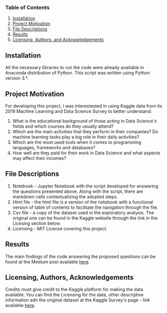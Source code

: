 
### Table of Contents

1. [Installation](#installation)
2. [Project Motivation](#motivation)
3. [File Descriptions](#files)
4. [Results](#results)
5. [Licensing, Authors, and Acknowledgements](#licensing)

## Installation <a name="installation"></a>

All the necessary libraries to run the code were already available in Anaconda distribution of Python. This script was written using Python version 3.*.

## Project Motivation<a name="motivation"></a>

For developing this project, I was interestested in using Kaggle data from its 2019 Machine Learning and Data Science Survey to better understand:

1. What is the educational background of those acting in Data Science's fields and which courses do they usually attend?
2. Which are the main activities that they perform in their companies? Do machine learning tasks play a big role in their daily activities?
3. Which are the most used tools when it comes to programming languages, frameworks and databases?
4. How well are they paid for their work in Data Science and what aspects may affect their incomes?

## File Descriptions <a name="files"></a>

1. Notebook - Jupyter Notebook with the script developed for answering the questions presented above. Along with the script, there are markdown cells contextualizing the adopted steps.
2. Html file - the html file is a version of the notebook with a functional version of table of contents to facilitate the navigation through the file.
3. Csv file - a copy of the dataset used in the exploratory analysis. The original one can be found in the Kaggle website through the link in the Licesing section below.
4. Licensing - MIT License covering this project.

## Results<a name="results"></a>

The main findings of the code answering the proposed questions can be found at the Medium post available [here](https://evertonbin.medium.com/5-stories-data-tell-us-about-data-scientists-7b970a90a8aa).

## Licensing, Authors, Acknowledgements<a name="licensing"></a>

Credits must give credit to the Kaggle platform for making the data available.  You can find the Licensing for the data, other descriptive information adn the original dataset at the Kaggle Survey's page - link available [here](https://www.kaggle.com/c/kaggle-survey-2019/).
